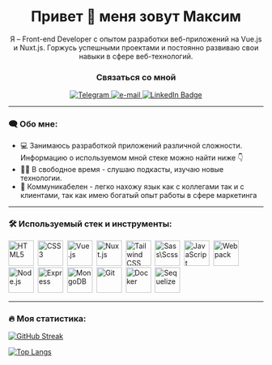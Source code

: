<h1 align="center">Привет &#128075; меня зовут Максим</h1>

<p align="center">Я – Front-end Developer с опытом разработки веб-приложений на Vue.js и Nuxt.js. Горжусь успешными проектами и постоянно развиваю свои навыки в сфере веб-технологий.</p>

<div id="badges-connection" align="center">
  <h3 id="header-connection" >Связаться со мной</h3>
  <a taget="_blank" href="https://t.me/smileydude">
    <img src="https://img.shields.io/badge/Telegram-blue?style=for-the-badge&logo=telegram&logoColor=white" alt="Telegram"/>
  </a>
  <a href="mailto:smiley.dude@yandex.ru">
    <img src="https://img.shields.io/badge/email-orange?style=for-the-badge&logo=mail.ru&logoColor=white" alt="e-mail"/>
  </a>
  <a href="https://www.linkedin.com/in/smileydude/">
    <img src="https://img.shields.io/badge/LinkedIn-blue?style=for-the-badge&logo=linkedin&logoColor=white" alt="LinkedIn Badge"/>
  </a>
</div>

---

### :left_speech_bubble: Обо мне:

- 💻 Занимаюсь разработкой приложений различной сложности. Информацию о используемом мной стеке можно найти ниже :point_down:
- :climbing_man: В свободное время - слушаю подкасты, изучаю новые технологии.
- :speech_balloon: Коммуникабелен - легко нахожу язык как с коллегами так и с клиентами, так как имею богатый опыт работы в сфере маркетинга

---

### :hammer_and_wrench: Используемый стек и инструменты:

<div id="stack">
  <img id="stack-img" src="./image/html5-original.svg" title="HTML5" alt="HTML5" width="50px" height="50px">&nbsp
  <img id="stack-img" src="./image/css3-original.svg" title="CSS3" alt="CSS3" width="50px" height="50px">&nbsp
  <img id="stack-img" src="./image/vuejs-original.svg" title="Vue.js" alt="Vue.js" width="50px" height="50px">&nbsp
  <img id="stack-img" src="./image/nuxt-original.svg" title="Nuxt.js" alt="Nuxt.js" width="50px" height="50px">&nbsp
  <img id="stack-img" src="./image/tailwind-original.svg" title="Tailwind CSS" alt="Tailwind CSS" width="50px" height="50px">&nbsp
  <img id="stack-img" src="./image/sass-original.svg" title="Sass\Scss" alt="Sass\Scss" width="50px" height="50px">&nbsp
  <img id="stack-img" src="./image/javascript-original.svg" title="JavaScript" alt="JavaScript" width="50px" height="50px">&nbsp
  <img id="stack-img" src="./image/webpack-original.svg" title="Webpack" alt="Webpack" width="50px" height="50px">&nbsp
  <img id="stack-img" src="./image/nodejs-original.svg" title="Node.js" alt="Node.js" width="50px" height="50px">&nbsp
  <img id="stack-img" src="./image/express-original.svg" title="Express" alt="Express" width="50px" height="50px">&nbsp
  <img id="stack-img" src="./image/mongodb-original-wordmark.svg" title="MongoDB" alt="MongoDB" width="50px" height="50px">&nbsp
  <img id="stack-img" src="./image/git-original.svg" title="Git" alt="Git" width="50px" height="50px">&nbsp
  <img id="stack-img" src="./image/docker-original.svg" title="Docker" alt="Docker" width="50px" height="50px">&nbsp
  <img id="stack-img" src="./image/sequelize-original.svg" title="Sequelize" alt="Sequelize" width="50px" height="50px">&nbsp
</div>

---

### :fire: Моя статистика:

[![GitHub Streak](https://streak-stats.demolab.com?user=Maksim-Orzhekhovskiy&theme=tokyonight&locale=ru&fire=EB5454)](https://git.io/streak-stats)

[![Top Langs](https://github-readme-stats.vercel.app/api/top-langs/?username=Maksim-Orzhekhovskiy&layout=compact&theme=tokyonight)](https://github.com/anuraghazra/github-readme-stats)

